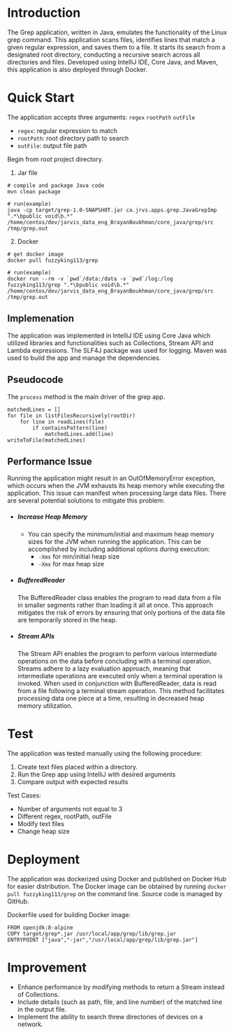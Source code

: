 # Introduction
The Grep application, written in Java, emulates the functionality of the Linux grep command. This application scans files, identifies lines that match a given regular expression, and saves them to a file. It starts its search from a designated root directory, conducting a recursive search across all directories and files. Developed using IntelliJ IDE, Core Java, and Maven, this application is also deployed through Docker.
# Quick Start
The application accepts three arguments: `regex` `rootPath` `outFile`
- `regex`: regular expression to match
- `rootPath`: root directory path to search
- `outFile`: output file path

Begin from root project directory.

1. Jar file
```
# compile and package Java code
mvn clean package

# run(example)
java -cp target/grep-1.0-SNAPSHOT.jar ca.jrvs.apps.grep.JavaGrepImp ".*\bpublic void\b.*" /home/centos/dev/jarvis_data_eng_BrayanBoukhman/core_java/grep/src /tmp/grep.out
```
2. Docker
```
# get docker image
docker pull fuzzyking113/grep

# run(example)
docker run --rm -v `pwd`/data:/data -v `pwd`/log:/log fuzzyking113/grep ".*\bpublic void\b.*" /home/centos/dev/jarvis_data_eng_BrayanBoukhman/core_java/grep/src /tmp/grep.out
```

## Implemenation
The application was implemented in IntelliJ IDE using Core Java which utilized libraries and functionalities such as Collections, Stream API and Lambda expressions. The SLF4J package was used for logging. Maven was used to build the app and manage the dependencies.
## Pseudocode
The `process` method is the main driver of the grep app.
```
matchedLines = []
for file in listFilesRecursively(rootDir)
    for line in readLines(file)
        if containsPattern(line)
            matchedLines.add(line)
writeToFile(matchedLines)
```

## Performance Issue
Running the application might result in an OutOfMemoryError exception, which occurs when the JVM exhausts its heap memory while executing the application. This issue can manifest when processing large data files. There are several potential solutions to mitigate this problem:
- ##### Increase Heap Memory
  - You can specify the minimum/initial and maximum heap memory sizes for the JVM when running the application. This can be accomplished by including additional options during execution:
    - `-Xms` for min/initial heap size
    - `-Xmx` for max heap size

- ##### BufferedReader
  The BufferedReader class enables the program to read data from a file in smaller segments rather than loading it all at once. This approach mitigates the risk of errors by ensuring that only portions of the data file are temporarily stored in the heap.
- ##### Stream APIs
  The Stream API enables the program to perform various intermediate operations on the data before concluding with a terminal operation. Streams adhere to a lazy evaluation approach, meaning that intermediate operations are executed only when a terminal operation is invoked. When used in conjunction with BufferedReader, data is read from a file following a terminal stream operation. This method facilitates processing data one piece at a time, resulting in decreased heap memory utilization.
# Test
The application was tested manually using the following procedure:
1. Create text files placed within a directory.
2. Run the Grep app using IntelliJ with desired arguments
3. Compare output with expected results


Test Cases:
- Number of arguments not equal to 3
- Different regex, rootPath, outFile
- Modify text files
- Change heap size
# Deployment
The application was dockerized using Docker and published on Docker Hub for easier distribution. The Docker image can be obtained by running `docker pull fuzzyking113/grep` on the command line. Source code is managed by GitHub.

Dockerfile used for building Docker image:
```
FROM openjdk:8-alpine
COPY target/grep*.jar /usr/local/app/grep/lib/grep.jar
ENTRYPOINT ["java","-jar","/usr/local/app/grep/lib/grep.jar"]
```

# Improvement
- Enhance performance by modifying methods to return a Stream instead of Collections.
- Include details (such as path, file, and line number) of the matched line in the output file.
- Implement the ability to search threw directories of devices on a network.